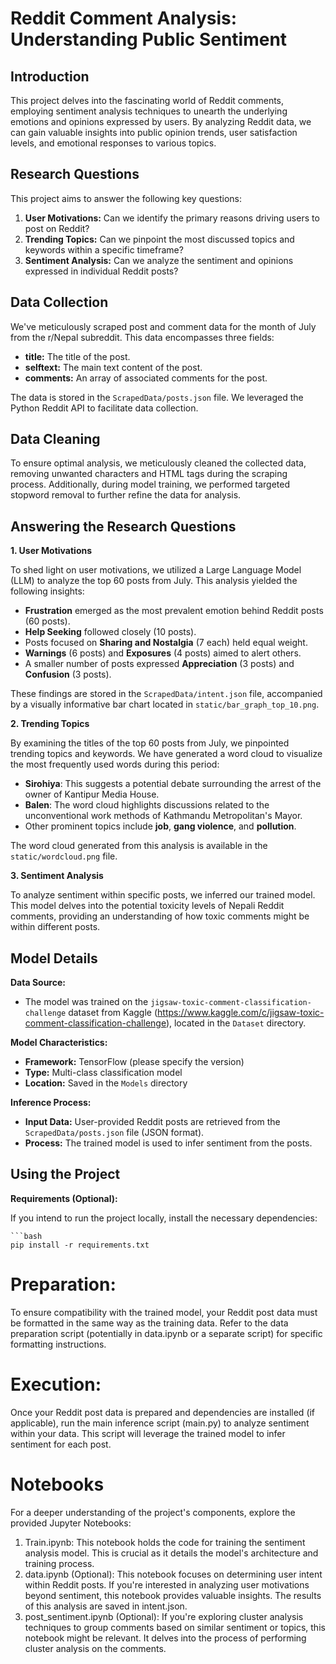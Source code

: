 # Reddit Comment Analysis: Understanding Public Sentiment

## Introduction

This project delves into the fascinating world of Reddit comments, employing sentiment analysis techniques to unearth the underlying emotions and opinions expressed by users. By analyzing Reddit data, we can gain valuable insights into public opinion trends, user satisfaction levels, and emotional responses to various topics.

## Research Questions

This project aims to answer the following key questions:

1. **User Motivations:** Can we identify the primary reasons driving users to post on Reddit?
2. **Trending Topics:** Can we pinpoint the most discussed topics and keywords within a specific timeframe?
3. **Sentiment Analysis:** Can we analyze the sentiment and opinions expressed in individual Reddit posts?

## Data Collection

We've meticulously scraped post and comment data for the month of July from the r/Nepal subreddit. This data encompasses three fields:

- **title:** The title of the post.
- **selftext:** The main text content of the post.
- **comments:** An array of associated comments for the post.

The data is stored in the `ScrapedData/posts.json` file. We leveraged the Python Reddit API to facilitate data collection.

## Data Cleaning

To ensure optimal analysis, we meticulously cleaned the collected data, removing unwanted characters and HTML tags during the scraping process. Additionally, during model training, we performed targeted stopword removal to further refine the data for analysis.

## Answering the Research Questions

**1. User Motivations**

To shed light on user motivations, we utilized a Large Language Model (LLM) to analyze the top 60 posts from July. This analysis yielded the following insights:

- **Frustration** emerged as the most prevalent emotion behind Reddit posts (60 posts).
- **Help Seeking** followed closely (10 posts).
- Posts focused on **Sharing and Nostalgia** (7 each) held equal weight.
- **Warnings** (6 posts) and **Exposures** (4 posts) aimed to alert others.
- A smaller number of posts expressed **Appreciation** (3 posts) and **Confusion** (3 posts).

These findings are stored in the `ScrapedData/intent.json` file, accompanied by a visually informative bar chart located in `static/bar_graph_top_10.png`.

**2. Trending Topics**

By examining the titles of the top 60 posts from July, we pinpointed trending topics and keywords. We have generated a word cloud to visualize the most frequently used words during this period:

- **Sirohiya**: This suggests a potential debate surrounding the arrest of the owner of Kantipur Media House.
- **Balen**: The word cloud highlights discussions related to the unconventional work methods of Kathmandu Metropolitan's Mayor.
- Other prominent topics include **job**, **gang violence**, and **pollution**.

The word cloud generated from this analysis is available in the `static/wordcloud.png` file.

**3. Sentiment Analysis**

To analyze sentiment within specific posts, we inferred our trained model. This model delves into the potential toxicity levels of Nepali Reddit comments, providing an understanding of how toxic comments might be within different posts.

## Model Details

**Data Source:**

- The model was trained on the `jigsaw-toxic-comment-classification-challenge` dataset from Kaggle (https://www.kaggle.com/c/jigsaw-toxic-comment-classification-challenge), located in the `Dataset` directory.

**Model Characteristics:**

- **Framework:** TensorFlow (please specify the version)
- **Type:** Multi-class classification model
- **Location:** Saved in the `Models` directory

**Inference Process:**

- **Input Data:** User-provided Reddit posts are retrieved from the `ScrapedData/posts.json` file (JSON format).
- **Process:** The trained model is used to infer sentiment from the posts.

## Using the Project

**Requirements (Optional):**

If you intend to run the project locally, install the necessary dependencies:

    ```bash
    pip install -r requirements.txt

# Preparation:

To ensure compatibility with the trained model, your Reddit post data must be formatted in the same way as the training data. Refer to the data preparation script (potentially in data.ipynb or a separate script) for specific formatting instructions.

# Execution:

Once your Reddit post data is prepared and dependencies are installed (if applicable), run the main inference script (main.py) to analyze sentiment within your data. This script will leverage the trained model to infer sentiment for each post.

# Notebooks
For a deeper understanding of the project's components, explore the provided Jupyter Notebooks:

  1. Train.ipynb: This notebook holds the code for training the sentiment analysis model. This is crucial as it details the model's architecture and training process.
  2. data.ipynb (Optional): This notebook focuses on determining user intent within Reddit posts. If you're interested in analyzing user motivations beyond sentiment, this notebook provides valuable insights. The results of this analysis are saved in intent.json.
  3. post_sentiment.ipynb (Optional): If you're exploring cluster analysis techniques to group comments based on similar sentiment or topics, this notebook might be relevant. It delves into the process of performing cluster analysis on the comments.
